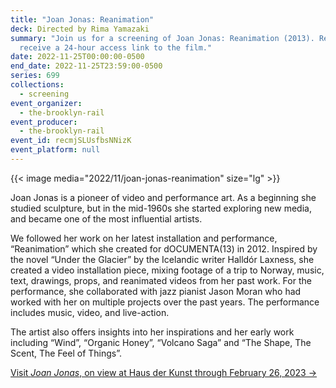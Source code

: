 ```yaml
---
title: "Joan Jonas: Reanimation"
deck: Directed by Rima Yamazaki
summary: "Join us for a screening of Joan Jonas: Reanimation (2013). Register to
  receive a 24-hour access link to the film."
date: 2022-11-25T00:00:00-0500
end_date: 2022-11-25T23:59:00-0500
series: 699
collections:
  - screening
event_organizer:
  - the-brooklyn-rail
event_producer:
  - the-brooklyn-rail
event_id: recmjSLUsfbsNNizK
event_platform: null
---
```

{{< image media="2022/11/joan-jonas-reanimation" size="lg" >}}

Joan Jonas is a pioneer of video and performance art. As a beginning she studied sculpture, but in the mid-1960s she started exploring new media, and became one of the most influential artists.

We followed her work on her latest installation and performance, “Reanimation” which she created for dOCUMENTA(13) in 2012. Inspired by the novel “Under the Glacier” by the Icelandic writer Halldór Laxness, she created a video installation piece, mixing footage of a trip to Norway, music, text, drawings, props, and reanimated videos from her past work. For the performance, she collaborated with jazz pianist Jason Moran who had worked with her on multiple projects over the past years. The performance includes music, video, and live-action.

The artist also offers insights into her inspirations and her early work including “Wind”, “Organic Honey”, “Volcano Saga” and “The Shape, The Scent, The Feel of Things”.

[V﻿isit *Joan Jonas*, on view at Haus der Kunst through February 26, 2023 →](https://www.hausderkunst.de/en/exhibitions/joan-jonas)